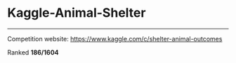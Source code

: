 # Kaggle-Animal-Shelter
----
Competition website: https://www.kaggle.com/c/shelter-animal-outcomes

Ranked **186/1604**
